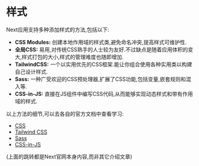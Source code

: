 # 样式
Next应用支持多种添加样式的方法,包括以下:
- **CSS Modules:** 创建本地作用域的样式类,避免命名冲突,提高样式可维护性.
- **全局CSS:** 易用,对传统CSS熟手的人士较为友好.不过缺点是随着应用体积的变大,样式打包的大小,样式的管理难度也随即增加.
- **TailwindCSS:** 一个以实用优先的CSS框架.能让你组合使用各种实用类以构建自己设计样式.
- **Sass:** 一种广受欢迎的CSS预处理器,扩展了CSS功能,包括变量,嵌套规则和混入等.
- **CSS-in-JS:** 直接在JS组件中编写CSS代码,从而能够实现动态样式和带有作用域的样式.  

以上方法的细节,可以去各自的官方文档中查看学习:
- [CSS](https://nextjs.org/docs/app/building-your-application/styling/css)
- [Tailwind CSS](https://nextjs.org/docs/app/building-your-application/styling/tailwind-css)
- [Sass](https://nextjs.org/docs/app/building-your-application/styling/sass)
- [CSS-in-JS](https://nextjs.org/docs/app/building-your-application/styling/css-in-js)  

(上面的跳转都是Next官网本身内容,而非其它介绍文章)